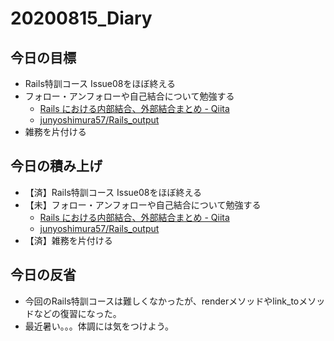# 20200815_Diary

## 今日の目標

- Rails特訓コース Issue08をほぼ終える
- フォロー・アンフォローや自己結合について勉強する
  - [Rails における内部結合、外部結合まとめ \- Qiita](https://qiita.com/yuyasat/items/c2ad37b5a24a58ee3d30)
  - [junyoshimura57/Rails\_output](https://github.com/junyoshimura57/Rails_output)
- 雑務を片付ける

## 今日の積み上げ

- 【済】Rails特訓コース Issue08をほぼ終える
- 【未】フォロー・アンフォローや自己結合について勉強する
  - [Rails における内部結合、外部結合まとめ \- Qiita](https://qiita.com/yuyasat/items/c2ad37b5a24a58ee3d30)
  - [junyoshimura57/Rails\_output](https://github.com/junyoshimura57/Rails_output)
- 【済】雑務を片付ける

## 今日の反省

- 今回のRails特訓コースは難しくなかったが、renderメソッドやlink_toメソッドなどの復習になった。
- 最近暑い。。。体調には気をつけよう。
